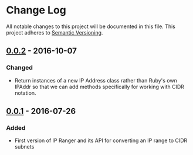 # Change Log

All notable changes to this project will be documented in this file. This
project adheres to [Semantic Versioning](http://semver.org/).

## [0.0.2] - 2016-10-07
### Changed
- Return instances of a new IP Address class rather than Ruby's own IPAddr so
  that we can add methods specifically for working with CIDR notation.

## [0.0.1] - 2016-07-26
### Added
- First version of IP Ranger and its API for converting an IP range to CIDR subnets

[0.0.1]: https://github.com/altmetric/ip_ranger/releases/tag/v0.0.1
[0.0.2]: https://github.com/altmetric/ip_ranger/releases/tag/v0.0.2
